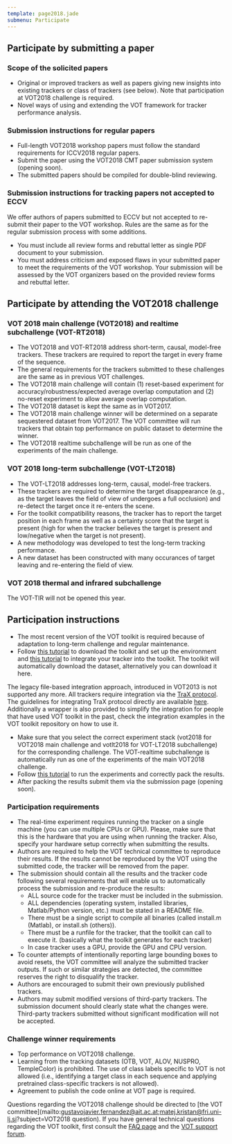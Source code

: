 ```yaml
---
template: page2018.jade
submenu: Participate
---
```


## Participate by submitting a paper

### Scope of the solicited papers

 * Original or improved trackers as well as papers giving new insights into existing trackers or class of trackers (see below). Note that participation at VOT2018 challenge is required.
 * Novel ways of using and extending the VOT framework for tracker performance analysis.

### Submission instructions for regular papers

 * Full-length VOT2018 workshop papers must follow the standard requirements for ICCV2018 regular papers.
 * Submit the paper using the VOT2018 CMT paper submission system (opening soon).
 * The submitted papers should be compiled for double-blind reviewing.

### Submission instructions for tracking papers not accepted to ECCV

We offer authors of papers submitted to ECCV but not accepted to re-submit their paper to the VOT workshop. Rules are the same as for the regular submission process with some additions.
 * You must include all review forms and rebuttal letter as single PDF document to your submission.
 * You must address criticism and exposed flaws in your submitted paper to meet the requirements of the VOT workshop. Your submission will be assessed by the VOT organizers based on the provided review forms and rebuttal letter.


## Participate by attending the VOT2018 challenge

### VOT 2018 main challenge (VOT2018) and realtime subchallenge (VOT-RT2018)
 * The VOT2018 and VOT-RT2018 address short-term, causal, model-free trackers. These trackers are required to report the target in every frame of the sequence.
 * The general requirements for the trackers submitted to these challenges are the same as in previous VOT challenges.
 * The VOT2018 main challenge will contain (1) reset-based experiment for accuracy/robustness/expected average overlap computation and (2) no-reset experiment to allow average overlap computation.
 * The VOT2018 dataset is kept the same as in VOT2017.
 * The VOT2018 main challenge winner will be determined on a separate sequestered dataset from VOT2017. The VOT committee will run trackers that obtain top performance on public dataset to determine the winner.
 * The VOT2018 realtime subchallenge will be run as one of the experiments of the main challenge.

### VOT 2018 long-term subchallenge (VOT-LT2018)
 * The VOT-LT2018 addresses long-term, causal, model-free trackers.
 * These trackers are required to determine the target disappearance (e.g., as the target leaves the field of view of undergoes a full occlusion) and re-detect the target once it re-enters the scene.
 * For the toolkit compatibility reasons, the tracker has to report the target position in each frame as well as a certainty score that the target is present (high for when the tracker believes the target is present and low/negative when the target is not present).
 * A new methodology was developed to test the long-term tracking performance.
 * A new dataset has been constructed with many occurances of target leaving and re-entering the field of view.


### VOT 2018 thermal and infrared subchallenge

<div class="alert alert-warning" role="alert">
The VOT-TIR will not be opened this year.
</div>

## Participation instructions

* The most recent version of the VOT toolkit is required because of adaptation to long-term challenge and regular maintenance.
* Follow [this tutorial](/howto/workspace.html) to download the toolkit and set up the environment and [this tutorial](/howto/integration.html) to integrate your tracker into the toolkit. The toolkit will automatically download the dataset, alternatively you can download it here.

The legacy file-based integration approach, introduced in VOT2013 is not supported any more. All trackers require integration via the [TraX protocol](https://github.com/votchallenge/trax). The guidelines for integrating TraX protocol directly are available [here](https://trax.readthedocs.io/en/latest/tutorials.html). Additionally a wrapper is also provided to simplify the integration for people that have used VOT toolkit in the past, check the integration examples in the VOT toolkit repository on how to use it.

 * Make sure that you select the correct experiment stack (vot2018 for VOT2018 main challenge and votlt2018 for VOT-LT2018 subchallenge) for the corresponding challenge. The VOT-realtime subchallenge is automatically run as one of the experiments of the main VOT2018 challenge.
 * Follow [this tutorial](/howto/perfeval.html) to run the experiments and correctly pack the results.
 * After packing the results submit them via the submission page (opening soon).

### Participation requirements

 * The real-time experiment requires running the tracker on a single machine (you can use multiple CPUs or GPU). Please, make sure that this is the hardware that you are using when running the tracker. Also, specify your hardware setup correctly when submitting the results.
 * Authors are required to help the VOT technical committee to reproduce their results. If the results cannot be reproduced by the VOT using the submitted code, the tracker will be removed from the paper.
 * The submission should contain all the results and the tracker code following several requirements that will enable us to automatically process the submission and re-produce the results:
   * ALL source code for the tracker must be included in the submission.
   * ALL dependencies (operating system, installed libraries, Matlab/Python version, etc.) must be stated in a README file.
   * There must be a single script to compile all binaries (called install.m (Matlab), or install.sh (others)).
   * There must be a runfile for the tracker, that the toolkit can call to execute it. (basically what the toolkit generates for each tracker)
   * In case tracker uses a GPU, provide the GPU and CPU version.
 * To counter attempts of intentionally reporting large bounding boxes to avoid resets, the VOT committee will analyze the submitted tracker outputs. If such or similar strategies are detected, the committee reserves the right to disqualify the tracker.
 * Authors are encouraged to submit their own previously published trackers.
 * Authors may submit modified versions of third-party trackers. The submission document should clearly state what the changes were. Third-party trackers submitted without significant modification will not be accepted.

### Challenge winner requirements

 * Top performance on VOT2018 challenge.
 * Learning from the tracking datasets (OTB, VOT, ALOV, NUSPRO, TempleColor) is prohibited. The use of class labels specific to VOT is not allowed (i.e., identifying a target class in each sequence and applying pretrained class-specific trackers is not allowed).
 * Agreement to publish the code online at VOT page is required.

Questions regarding the VOT2018 challenge should be directed to [the VOT committee](mailto:gustavojavier.fernandez@ait.ac.at;matej.kristan@fri.uni-lj.si?subject=VOT2018 question). If you have general technical questions regarding the VOT toolkit, first consult the [FAQ page](/howto/faq.html) and the [VOT support forum](https://groups.google.com/forum/?hl=en#!forum/votchallenge-help).

